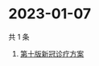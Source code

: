 # 2023-01-07

共 1 条

<!-- BEGIN -->
<!-- 最后更新时间 Sat Jan 07 2023 02:15:48 GMT+0800 (China Standard Time) -->

1. [第十版新冠诊疗方案](https://www.zhihu.com/search?q=第十版新冠诊疗方案)

<!-- END -->

